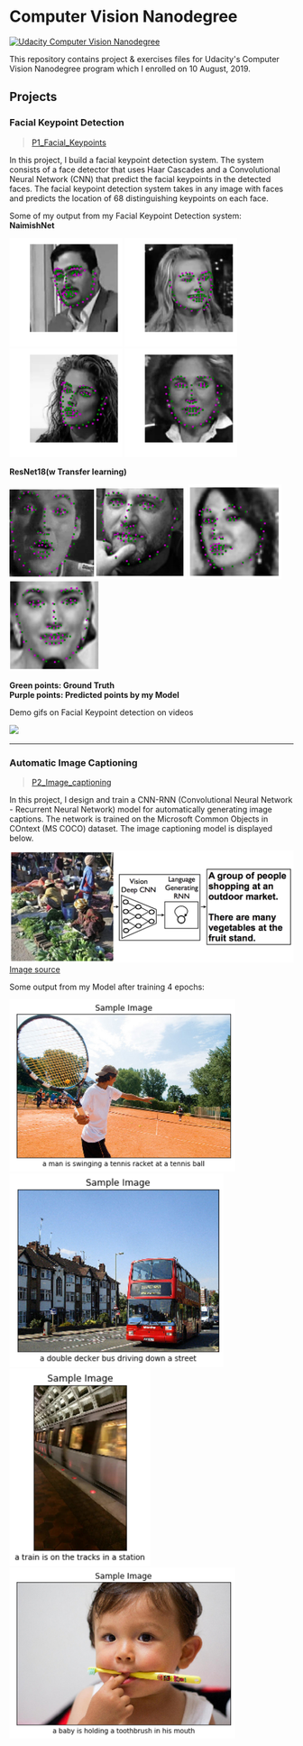 # Computer Vision Nanodegree 
[![Udacity Computer Vision Nanodegree](http://tugan0329.bitbucket.io/imgs/github/cvnd.svg)](https://www.udacity.com/course/computer-vision-nanodegree--nd891)

This repository contains project & exercises files for Udacity's Computer Vision Nanodegree program which I enrolled on 10 August, 2019.

## Projects

### Facial Keypoint Detection
>[P1_Facial_Keypoints](https://github.com/nz-is/CVND-Projects/tree/master/P1_Facial_Keypoints)

In this project, I build a facial keypoint detection system. The system consists of a face detector that uses Haar Cascades and a Convolutional Neural Network (CNN) that predict the facial keypoints in the detected faces. The facial keypoint detection system takes in any image with faces and predicts the location of 68 distinguishing keypoints on each face.

Some of my output from my Facial Keypoint Detection system:</br>
**NaimishNet**
<p float="left">
  <img src="images_gifs/face-41.png" width="200" />
  <img src="images_gifs/face-45.png" width="200" /> 
  <img src="images_gifs/face-43.png" width="200" />
    <img src="images_gifs/face-44.png" width="200" />
</p>

**ResNet18(w Transfer learning)**
<p float="left">
  <img src="images_gifs/face-46.png" width="150" />
  <img src="images_gifs/face-47.png" width="160" /> 
  <img src="images_gifs/face-48.png" width="165" />
    <img src="images_gifs/face-49.png" width="160" />
</p>

**Green points: Ground Truth </br>
Purple points: Predicted points by my Model**

Demo gifs on Facial Keypoint detection on videos
<p float="left">
    <img src="images_gifs/riho_1.gif"/>
</p>

---------
### Automatic Image Captioning

>[P2_Image_captioning](https://github.com/nz-is/CVND-Projects/tree/master/P2_Image_Captioning)

In this project, I design and train a CNN-RNN (Convolutional Neural Network - Recurrent Neural Network) model for automatically generating image captions. The network is trained on the Microsoft Common Objects in COntext (MS COCO) dataset. The image captioning model is displayed below.

![Image Captioning Model](images_gifs/cnn_rnn_model.png?raw=true) [Image source](https://arxiv.org/pdf/1411.4555.pdf)

Some output from my Model after training 4 epochs:
<p float="left">
  <img src="images_gifs/P2-46.png" width="400" />
  <img src="images_gifs/P2-52.png" width="380" /> 
    <img src="images_gifs/P2-45.png" width="250" />
    <img src="images_gifs/P2-48.png" width="400" />
</p>
